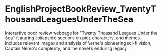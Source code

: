 # EnglishProjectBookReview_TwentyThousandLeaguesUnderTheSea
Interactive book review webpage for "Twenty Thousand Leagues Under the Sea" featuring collapsible sections on plot, characters, and themes. Includes relevant images and analysis of Verne's pioneering sci-fi vision, Captain Nemo's complexity, and the novel's enduring legacy.
